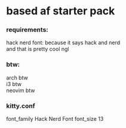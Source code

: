# based af starter pack

### requirements:

hack nerd font: because it says hack and nerd  
and that is pretty cool ngl

### btw:
arch btw  
i3 btw  
neovim btw  


### kitty.conf
font_family Hack Nerd Font
font_size   13
